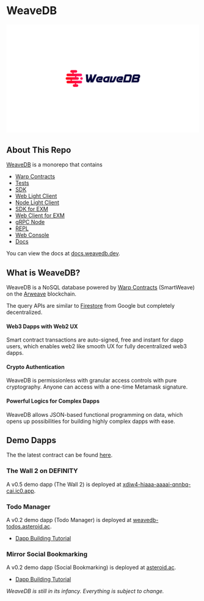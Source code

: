 # WeaveDB

![](./assets/cover.png)

## About This Repo

[WeaveDB](https://github.com/weavedb/weavedb) is a monorepo that contains

- [Warp Contracts](/src/contracts)
- [Tests](/test)
- [SDK](/sdk)
- [Web Light Client](/web-client)
- [Node Light Client](/node-client)
- [SDK for EXM](/sdk-exm)
- [Web Client for EXM](/sdk-exm-web)
- [gRPC Node](/node)
- [REPL](/scripts/runNode.js)
- [Web Console](/console)
- [Docs](/docs)

You can view the docs at [docs.weavedb.dev](https://docs.weavedb.dev).

## What is WeaveDB?

WeaveDB is a NoSQL database powered by [Warp Contracts](https://warp.cc/) (SmartWeave) on the [Arweave](https://www.arweave.org/) blockchain.

The query APIs are similar to [Firestore](https://firebase.google.com/docs/firestore) from Google but completely decentralized.

#### Web3 Dapps with Web2 UX

Smart contract transactions are auto-signed, free and instant for dapp users, which enables web2 like smooth UX for fully decentralized web3 dapps.

#### Crypto Authentication

WeaveDB is permissionless with granular access controls with pure cryptography. Anyone can access with a one-time Metamask signature.

#### Powerful Logics for Complex Dapps

WeaveDB allows JSON-based functional programming on data, which opens up possibilities for building highly complex dapps with ease.

## Demo Dapps

The the latest contract can be found [here](https://docs.weavedb.dev/docs/sdk/version).

### The Wall 2 on DEFINITY

A v0.5 demo dapp (The Wall 2) is deployed at [xdiw4-hiaaa-aaaai-qnnbq-cai.ic0.app](https://xdiw4-hiaaa-aaaai-qnnbq-cai.ic0.app).

### Todo Manager

A v0.2 demo dapp (Todo Manager) is deployed at [weavedb-todos.asteroid.ac](https://weavedb-todos.asteroid.ac).

- [Dapp Building Tutorial](/docs/examples/bookmarks)

### Mirror Social Bookmarking

A v0.2 demo dapp (Social Bookmarking) is deployed at [asteroid.ac](https://asteroid.ac).

- [Dapp Building Tutorial](/docs/examples/bookmarks)

*WeaveDB is still in its infancy. Everything is subject to change.*

